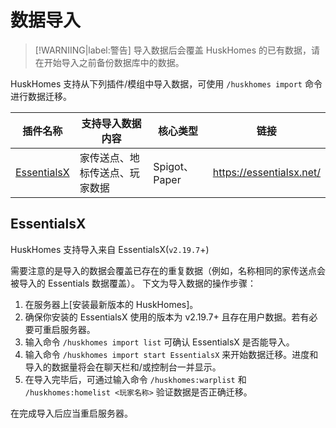 # 数据导入

> [!WARNIING|label:警告]
> 导入数据后会覆盖 HuskHomes 的已有数据，请在开始导入之前备份数据库中的数据。

HuskHomes 支持从下列插件/模组中导入数据，可使用 `/huskhomes import` 命令进行数据迁移。

|插件名称|支持导入数据内容|核心类型|链接|
|---|---|---|---|
|[EssentialsX](https://william278.net/docs/huskhomes/importing-data#essentialsx)|家传送点、地标传送点、玩家数据|Spigot、Paper|https://essentialsx.net/|

## EssentialsX

HuskHomes 支持导入来自 EssentialsX(`v2.19.7`+)

需要注意的是导入的数据会覆盖已存在的重复数据（例如，名称相同的家传送点会被导入的 Essentials 数据覆盖）。
下文为导入数据的操作步骤：

1. 在服务器上[安装最新版本的 HuskHomes]。
2. 确保你安装的 EssentialsX 使用的版本为 v2.19.7+ 且存在用户数据。若有必要可重启服务器。
3. 输入命令 `/huskhomes import list` 可确认 EssentialsX 是否能导入。
4. 输入命令 `/huskhomes import start EssentialsX` 来开始数据迁移。进度和导入的数据量将会在聊天栏和/或控制台一并显示。
5. 在导入完毕后，可通过输入命令 `/huskhomes:warplist` 和 `/huskhomes:homelist <玩家名称>` 验证数据是否正确迁移。

在完成导入后应当重启服务器。
